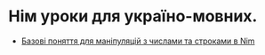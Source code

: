 # Нім уроки для україно-мовних.
- [Базові поняття для маніпуляцій з числами та строками в Nim](https://github.com/MelonCodeUK/nim-lang_lessons_in_Ukrainian/blob/c89fc59c07d7721d4da53520040098ac50202188/%D0%91%D0%B0%D0%B7%D0%BE%D0%B2%D1%96%20%D0%BF%D0%BE%D0%BD%D1%8F%D1%82%D1%82%D1%8F%20%D0%B4%D0%BB%D1%8F%20%D0%BC%D0%B0%D0%BD%D1%96%D0%BF%D1%83%D0%BB%D1%8F%D1%86%D1%96%D0%B9%20%D0%B7%20%D1%87%D0%B8%D1%81%D0%BB%D0%B0%D0%BC%D0%B8%20%D1%82%D0%B0%20%D1%81%D1%82%D1%80%D0%BE%D0%BA%D0%B0%D0%BC%D0%B8%20%D0%B2%20Nim/%D0%91%D0%B0%D0%B7%D0%BE%D0%B2%D1%96%20%D0%BF%D0%BE%D0%BD%D1%8F%D1%82%D1%82%D1%8F%20%D0%B4%D0%BB%D1%8F%20%D0%BC%D0%B0%D0%BD%D1%96%D0%BF%D1%83%D0%BB%D1%8F%D1%86%D1%96%D0%B9%20%D0%B7%20%D1%87%D0%B8%D1%81%D0%BB%D0%B0%D0%BC%D0%B8%20%D1%82%D0%B0%20%D1%81%D1%82%D1%80%D0%BE%D0%BA%D0%B0%D0%BC%D0%B8%20%D0%B2%20Nim.nim)
